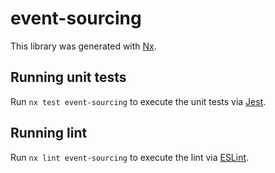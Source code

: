 # event-sourcing

This library was generated with [Nx](https://nx.dev).

## Running unit tests

Run `nx test event-sourcing` to execute the unit tests via [Jest](https://jestjs.io).

## Running lint

Run `nx lint event-sourcing` to execute the lint via [ESLint](https://eslint.org/).
